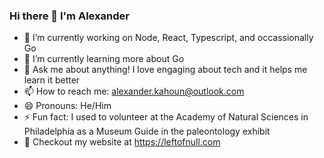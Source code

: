 ### Hi there 👋 I'm Alexander

<!--
**bit-cmdr/bit-cmdr** is a ✨ _special_ ✨ repository because its `README.md` (this file) appears on your GitHub profile.

Here are some ideas to get you started:

- 🔭 I’m currently working on ...
- 🌱 I’m currently learning ...
- 👯 I’m looking to collaborate on ...
- 🤔 I’m looking for help with ...
- 💬 Ask me about ...
- 📫 How to reach me: ...
- 😄 Pronouns: ...
- ⚡ Fun fact: ...
-->

- 🔭 I’m currently working on Node, React, Typescript, and occassionally Go
- 🌱 I’m currently learning more about Go
- 💬 Ask me about anything! I love engaging about tech and it helps me learn it better
- 📫 How to reach me: alexander.kahoun@outlook.com
- 😄 Pronouns: He/Him
- ⚡ Fun fact: I used to volunteer at the Academy of Natural Sciences in Philadelphia as a Museum Guide in the paleontology exhibit
- 📜 Checkout my website at https://leftofnull.com
